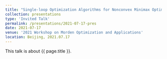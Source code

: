```yaml
---
title: "Single-loop Optimization Algorithms for Nonconvex Minimax Optimization Problems and Their Complexity Analysis"
collection: presentations
type: 'Invited Talk'
permalink: /presentations/2021-07-17-pres
date: 2021-07-17
venue: '2021 Workshop on Morden Optimization and Applications'
location: Beijing, 2021.07.17
---
```


This talk is about {{ page.title }}.
